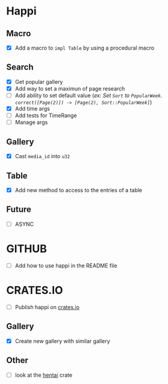 # Happi

## Macro
- [x] Add a macro to `impl Table` by using a procedural macro

## Search
- [x] Get popular gallery
- [x] Add way to set a maximun of page research
- [ ] Add ability to set default value (*ex: Set `Sort` to `PopularWeek`. `correct([Page(2)]) -> [Page(2), Sort::PopularWeek]`*)
- [x] Add time args
- [ ] Add tests for TimeRange
- [ ] Manage args

## Gallery
- [x] Cast `media_id` into `u32`

## Table
- [x] Add new method to access to the entries of a table

## Future
- [ ] ASYNC

# GITHUB
- [ ] Add how to use happi in the README file

# CRATES.IO
- [ ] Publish happi on [crates.io](https://crates.io)

## Gallery
- [x] Create new gallery with similar gallery

## Other
- [ ] look at the [hentai](https://crates.io/crates/hentai) crate